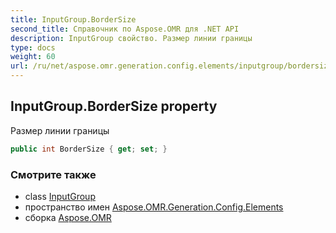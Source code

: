 ```yaml
---
title: InputGroup.BorderSize
second_title: Справочник по Aspose.OMR для .NET API
description: InputGroup свойство. Размер линии границы
type: docs
weight: 60
url: /ru/net/aspose.omr.generation.config.elements/inputgroup/bordersize/
---
```

## InputGroup.BorderSize property

Размер линии границы

```csharp
public int BorderSize { get; set; }
```

### Смотрите также

* class [InputGroup](../)
* пространство имен [Aspose.OMR.Generation.Config.Elements](../../inputgroup/)
* сборка [Aspose.OMR](../../../)


